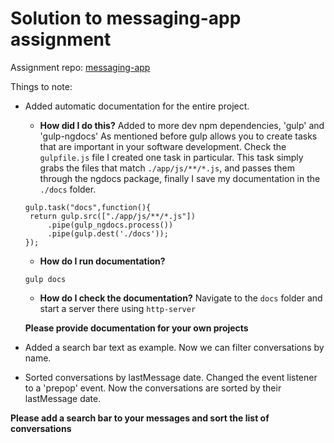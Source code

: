 # Solution to messaging-app assignment

Assignment repo: [messaging-app](https://github.com/Opal-teaching/messaging-app)

Things to note:
- Added automatic documentation for the entire project.
    - __How did I do this?__
   Added to more dev npm dependencies, 'gulp' and 'gulp-ngdocs'
   As mentioned before gulp allows you to create tasks that are
   important in your software development. Check the `gulpfile.js` file
    I created one
   task in particular.  This task simply grabs the files that match `./app/js/**/*.js`,
  and passes them through the ngdocs package, finally
  I save my documentation in the `./docs` folder.
   ```
   gulp.task("docs",function(){
   	return gulp.src(["./app/js/**/*.js"])
   		.pipe(gulp_ngdocs.process())
   		.pipe(gulp.dest('./docs'));
   });
   ```
   - __How do I run documentation?__
    ```
    gulp docs
    ```
   - __How do I check the documentation?__
   Navigate to the `docs` folder and start a server there
   using `http-server`

   __Please provide documentation for your own projects__

- Added a search bar text as example. Now
we can filter conversations by name.
- Sorted conversations by lastMessage date. Changed
    the event listener to a 'prepop' event.
   Now the conversations are sorted by their lastMessage
   date.

__Please add a search bar to your messages and sort the list of conversations__

